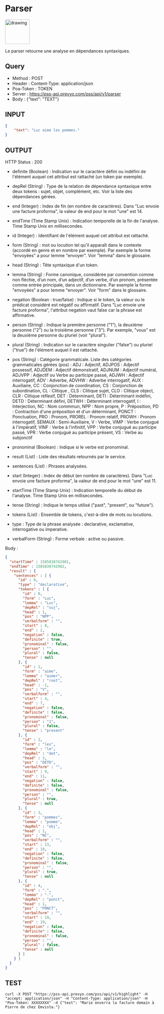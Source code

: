 Parser
==

<img src="../images/ic_pss_parser.png" alt="drawing" width="80"/>

Le parser retourne une analyse en dépendances syntaxiques.

Query
--
* Method : POST
* Header : Content-Type: application/json
* Poa-Token : TOKEN
* Server : https://pss-api.prevyo.com/pss/api/v1/parser
* Body : {"text": "TEXT"}

INPUT
--

```JSON
{
    "text": "Luc aime les pommes."
}
```

OUTPUT
--
HTTP Status : 200

* definite (Boolean) : Indication sur le caractère défini ou indéfini de l'élément auquel cet attribut est rattaché (un token par exemple).

* depRel (String) : Type de la relation de dépendance syntaxique entre deux tokens : sujet, objet, complément, etc. Voir la liste des dépendances gérées.

* end (Integer) : Index de fin (en nombre de caractères).
Dans "Luc envoie une facture proforma", la valeur de end pour le mot "une" est 14.

* endTime (Time Stamp Unix) : Indication temporelle de la fin de l'analyse. Time Stamp Unix en millisecondes.

* id (Integer) : Identifiant de l'élément auquel cet attribut est rattaché.

* form (String) : mot ou locution tel qu'il apparaît dans le contexte (accordé en genre et en nombre par exemple). Par exemple la forme "envoyées" a pour lemme "envoyer". Voir "lemma" dans le glossaire.

* head (String) : Tête syntaxique d'un token.

* lemma (String) : Forme canonique, considérée par convention comme non fléchie, d’un nom, d’un adjectif, d’un verbe, d’un pronom, présentée comme entrée principale, dans un dictionnaire. Par exemple la forme "envoyées" a pour lemme "envoyer". Voir "form" dans le glossaire.

* negation (Boolean : true/false) : Indique si le token, la valeur ou le prédicat considéré est négatif ou affirmatif.
Dans "Luc envoie une facture proforma", l'attribut negation vaut false car la phrase est affirmative.

* person (String) : Indique la première personne ("1"), la deuxième personne ("2") ou la troisième personne ("3"). Par exemple, "vous" est la deuxième personne du pluriel (voir "plural").

* plural (String) : Indication sur le caractère singulier ("false") ou pluriel ("true") de l'élément auquel il est rattaché. 

* pos (String) : Catégorie grammaticale. Liste des catégories grammaticales gérées (pos) :
ADJ : Adjectif, 
ADJPOS : Adjectif possessif, 
ADJDEM : Adjectif démonstratif, 
ADJNUM : Adjectif numéral, 
ADJVPP : Adjectif ou Verbe au participe passé, 
ADJWH : Adjectif interrogatif, 
ADV : Adverbe, 
ADVHW : Adverbe interrogatif, 
AUX : Auxiliaire, 
CC : Conjonction de coordination, 
CS : Conjonction de subordination, 
CL : Clitique , 
CLS : Clitique sujet, 
CLO : Clitique object, 
CLR : Clitique réflexif, 
DET : Déterminant, 
DETI : Déterminant indéfini, 
DETD : Déterminant défini, 
DETWH : Déterminant interrogatif, 
I : Interjection, 
NC : Nom commmun, 
NPP : Nom propre, 
P : Préposition, 
PD : Contraction d'une préposition et d'un déterminant, 
PONCT : Ponctuation, 
PRO : Pronom, 
PROREL : Pronom relatif, 
PROWH : Pronom interrogatif, 
SEMAUX : Semi-Auxiliaire, 
V : Verbe, 
VIMP : Verbe conjugué à l'impératif, 
VINF : Verbe à l'infinitif, 
VPP : Verbe conjugué au participe passé, 
VPR : Verbe conjugué au participe présent, 
VS : Verbe au subjonctif

* pronominal (Boolean) : Indique si le verbe est pronominal.

* result (List) : Liste des résultats retournés par le service.

* sentences (List) : Phrases analysées.

* start (Integer) : Index de début (en nombre de caractères).
Dans "Luc envoie une facture proforma", la valeur de end pour le mot "une" est 11.

* startTime (Time Stamp Unix) : Indication temporelle du début de l'analyse. Time Stamp Unix en millisecondes.

* tense (String) : Indique le temps utilisé ("past", "present", ou "future").

* tokens (List) : Ensemble de tokens, c'est-à-dire de mots ou locutions.

* type : Type de la phrase analysée : declarative, exclamative, interrogative ou imperative. 

* verbalForm (String) : Forme verbale : active ou passive.

Body :

```JSON
{
  "startTime" : 1585838742981,
  "endTime" : 1585838742982,
  "result" : {
    "sentences" : [ {
      "id" : 0,
      "type" : "declarative",
      "tokens" : [ {
        "id" : 0,
        "form" : "Luc",
        "lemma" : "Luc",
        "depRel" : "suj",
        "head" : 1,
        "pos" : "NPP",
        "verbalform" : "",
        "start" : 0,
        "end" : 2,
        "negation" : false,
        "definite" : true,
        "pronominal" : false,
        "person" : "",
        "plural" : false,
        "tense" : null
      }, {
        "id" : 1,
        "form" : "aime",
        "lemma" : "aimer",
        "depRel" : "root",
        "head" : -1,
        "pos" : "V",
        "verbalform" : "",
        "start" : 4,
        "end" : 7,
        "negation" : false,
        "definite" : false,
        "pronominal" : false,
        "person" : "1",
        "plural" : false,
        "tense" : "present"
      }, {
        "id" : 2,
        "form" : "les",
        "lemma" : "le",
        "depRel" : "det",
        "head" : 3,
        "pos" : "DETD",
        "verbalform" : "",
        "start" : 9,
        "end" : 11,
        "negation" : false,
        "definite" : false,
        "pronominal" : false,
        "person" : "",
        "plural" : true,
        "tense" : null
      }, {
        "id" : 3,
        "form" : "pommes",
        "lemma" : "pomme",
        "depRel" : "obj",
        "head" : 1,
        "pos" : "NC",
        "verbalform" : "",
        "start" : 13,
        "end" : 18,
        "negation" : false,
        "definite" : false,
        "pronominal" : false,
        "person" : "",
        "plural" : true,
        "tense" : null
      }, {
        "id" : 4,
        "form" : ".",
        "lemma" : ".",
        "depRel" : "ponct",
        "head" : 1,
        "pos" : "PONCT",
        "verbalform" : "",
        "start" : 19,
        "end" : 19,
        "negation" : false,
        "definite" : false,
        "pronominal" : false,
        "person" : "",
        "plural" : false,
        "tense" : null
      } ]
    } ]
  }
}
```

TEST
--

`curl -X POST "https://pss-api.prevyo.com/pss/api/v1/highlight" -H "accept: application/json" -H "Content-Type: application/json" -H "Poa-Token: XXXXXXXX" -d {"text": "Marie enverra la facture demain à Pierre de chez Emvista."}` 
